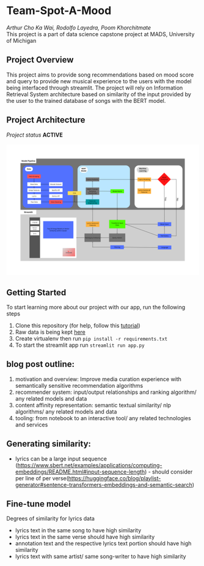 

# Team-Spot-A-Mood
*Arthur Cho Ka Wai, Rodolfo Layedra, Poom Khorchitmate*\
This project is a part of data science capstone project at MADS, University of Michigan

## Project Overview
This project aims to provide song recommendations based on mood score and query to provide new musical experience to the users with the model being interfaced through streamlit. The project will rely on Information Retrieval System architecture based on similarity of the input provided by the user to the trained database of songs with the BERT model.

## Project Architecture
*Project status* **ACTIVE**\
\
![](assets/Spot-A-Mood-Pipeline.png)
## Getting Started
To start learning more about our project with our app, run the following steps
1. Clone this repository (for help, follow this [tutorial](https://help.github.com/articles/cloning-a-repository/))
2. Raw data is being kept [here](https://drive.google.com/drive/u/0/folders/1SuxyMLJ0Y9wRp1tKfo0sMVleT8TqK2Mj)
3. Create virtualenv  then run `pip install -r requirements.txt`
4. To start the streamlit app run `streamlit run app.py`

## blog post outline:
1. motivation and overview: Improve media curation experience with semantically sensitive recommendation algorithms
2. recommender system: input/output relationships and ranking algorithm/ any related models and data
3. content affinity representation: semantic textual similarity/ nlp algorithms/ any related models and data
4. tooling: from notebook to an interactive tool/ any related technologies and services

## Generating similarity:

- lyrics can be a large input sequence (https://www.sbert.net/examples/applications/computing-embeddings/README.html#input-sequence-length) - should consider per line of per verse(https://huggingface.co/blog/playlist-generator#sentence-transformers-embeddings-and-semantic-search)

## Fine-tune model

Degrees of similarity for lyrics data
- lyrics text in the same song to have high similarity
- lyrics text in the same verse should have high similarity
- annotation text and the respective lyrics text portion should have high similarity
- lyrics text with same artist/ same song-writer to have high similarity
